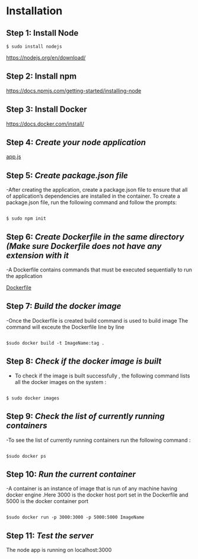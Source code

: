 # Installation


## Step 1: Install Node

```
$ sudo install nodejs
```


https://nodejs.org/en/download/



## Step 2: Install npm

https://docs.npmjs.com/getting-started/installing-node


## Step 3: Install Docker

https://docs.docker.com/install/



## Step 4: *Create your node application*
[app.js](https://github.com/alishaagupta/HelloWorld/blob/master/app.js)




## Step 5: *Create package.json file*
-After creating the application, create a package.json file to ensure that all of application’s dependencies are installed in the container.
To create a package.json file, run the following command and follow the prompts: 
```

$ sudo npm init
```




## Step 6: *Create Dockerfile in the same directory (Make sure Dockerfile does not have any extension with it*
-A Dockerfile contains commands that must be executed sequentially to run the application

[Dockerfile](https://github.com/alishaagupta/HelloWorld/blob/master/Dockerfile)


## Step 7: *Build the docker image*
-Once the Dockerfile is created build command is used to build image 
The command will exceute the Dockerfile line by line
```

$sudo docker build -t ImageName:tag .
```


## Step 8: *Check if the docker image is built*
- To check if the image is built successfully , the following command lists all the docker images on the system :
```

$ sudo docker images
```


## Step 9: *Check the list of currently running containers*
-To see the list of currently running containers run the following command :
```

$sudo docker ps
```



## Step 10: *Run the current container*
-A container is an instance of image that is run of any machine having docker engine .Here 3000 is the docker host port set in the Dockerfile and 5000 is the docker container port
```

$sudo docker run -p 3000:3000 -p 5000:5000 ImageName
```


## Step 11: *Test the server*
The node app is running on localhost:3000






